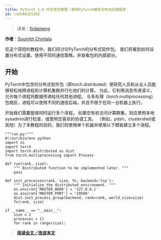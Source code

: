 ```yaml
---
title: PyTorch 1.0 中文官方教程：使用PyTorch编写分布式应用程序
id: csdn88321362
---
```


> 译者：[firdameng](https://github.com/firdameng)

**作者**：[Soumith Chintala](http://soumith.ch)

在这个简短的教程中，我们将讨论PyTorch的分布式软件包。 我们将看到如何设置分布式设置，使用不同的通信策略，并查看包的内部部分。

## 开始

PyTorch中包含的分布式软件包（即torch.distributed）使研究人员和从业人员能够轻松地跨进程和计算机集群并行化他们的计算。 为此，它利用消息传递语义，允许每个进程将数据传递给任何其他进程。 与多处理（torch.multiprocessing）包相反，进程可以使用不同的通信后端，并且不限于在同一台机器上执行。

开始我们需要能够同时运行多个进程。 如果您有权访问计算群集，则应使用本地sysadmin进行检查，或使用您喜欢的协调工具。 （例如，pdsh，clustershell或其他）为了本教程的目的，我们将使用单个机器并使用以下模板建立多个进程。

```
"""run.py:"""
#!/usr/bin/env python
import os
import torch
import torch.distributed as dist
from torch.multiprocessing import Process

def run(rank, size):
    """ Distributed function to be implemented later. """
    pass

def init_processes(rank, size, fn, backend='tcp'):
    """ Initialize the distributed environment. """
    os.environ['MASTER_ADDR'] = '127.0.0.1'
    os.environ['MASTER_PORT'] = '29500'
    dist.init_process_group(backend, rank=rank, world_size=size)
    fn(rank, size)

if __name__ == "__main__":
    size = 2
    processes = []
    for rank in range(size): 
```

> [**阅读全文／改进本文**](https://github.com/apachecn/pytorch-doc-zh/blob/master/docs/1.0/dist_tuto.md)